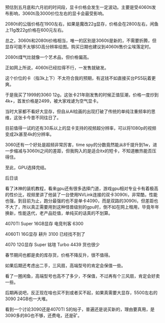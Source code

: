 预估到五月底和六月初的时间段，显卡价格会发生一定波动。主要是受4060ti发布影响，3060ti及3000价位左右的显卡会最受影响。

2080ti的公版价格在1900左右，如果是魔改22g显存，价格会在2800左右，闲鱼上11g改22g价格在600元左右。

总之，3060ti和2080ti价格相当，唯一的区别是3060ti是新的，不需要折腾，但显存可能不太够SD高分辨率绘图。购买日期也建议到4060ti售价尘埃落定时。

2080ti煤气灶就像一个艺术品，但价格偏高。



正如网上所说，4060ti已经拉得不行，一发售就破发。

这个价位的卡（指3k上下）不太符合我的预期，有这钱不如直接买台PS5玩着更爽。

于是我买了1999的3060 12g，这张卡21年刚发售的时候正值狂潮，价格一度炒到4k+，首发价格是2499，被大家戏谑为空气显卡。

当时大家都不看好大显存，但自从AI绘画的出现打破了传统的单纯注重频率的思维，这张卡今昔不同往日了。

目前值得一试的还有30系以上的显卡支持的视频超分辨率，可以将1080p的视频变成2k甚至4k的分辨率。

3060还有一个好处是超频非常厉害，time spy的分数竟然能从8千提升到1w，进一步缩减与3060ti之间的差距，但我购入的是适合itx的短卡，不知道散热能否压得住。

至此，GPU选择完结。



后日谈

看了沐神的装机教程，看来gpu还有很多选择门道，游戏gpu相对专业卡有着极高的性价比，视频里讲了他装了一台使用NVLink连接的双卡3090ti，非常酷，性能也强，到目前为止，跑分最强的也不是单卡4090，而是双路的3090ti，但差距也不大了，所以真正需要用到这种怪兽级别的gpu时，倒不如在网上租用，毕竟年年换新，性能迭代，老产品贬值，单纯买的话真的不划算。



4070TI Super 16GB显存 电竞判客 6300

4060TI 16G显存 耕升 3100 已经找不到了

4070 12G显存 Super 铭瑄 Turbo 4439 货也很少

春节期间也都是卖的库存货，价格不降反升，很不值得。

如果后期还考虑出二手，三风扇，高端型号的肯定会保值一些。

看了一圈闲鱼，高端型号也高不了多少，不保值，不过再有个三风扇，肯定会好卖一些。

后期再说吧，反正现在啥也买不到或者买不起，如果真需要大显存，5500左右的3090 24GB也一大堆。

看到一个讨论3090还是4070TI S的帖子，普遍还是说买新的，理由要真用，是3090多的8G也不够，还费电，还是矿。